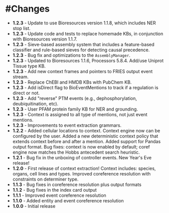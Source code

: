 #Changes
=======
+ **1.2.3** - Update to use Bioresources version 1.1.8, which includes NER stop list.
+ **1.2.3** - Update code and tests to replace homemade KBs, in conjunction with Bioresources version 1.1.7.
+ **1.2.3** - Sieve-based assembly system that includes a feature-based classifier and rule-based sieves for detecting causal precedence.
+ **1.2.3** - Bug fix and optimizations to the `AssemblyManager`.
+ **1.2.3** - Updated to Bioresources 1.1.6, Processors 5.8.4. Add/use Uniprot Tissue type KB.
+ **1.2.3** - Add new context frames and pointers to FRIES output event stream.
+ **1.2.3** - Replace ChEBI and HMDB KBs with PubChem KB.
+ **1.2.3** - Add isDirect flag to BioEventMentions to track if a regulation is direct or not.
+ **1.2.3** - Add "reverse" PTM events (e.g., dephosphorylation, deubiquitination, etc).
+ **1.2.3** - User PFAM protein family KB for NER and grounding.
+ **1.2.3** - Context is assigned to all type of mentions, not just event mentions.
+ **1.2.3** - Improvements to event extraction grammars.
+ **1.2.2** - Added cellular locations to context. Context engine now can be configured by the user. Added a new deterministic context policy that extends context before and after a mention. Added support for Pandas output format. Bug fixes: context is now enabled by default; coref engine now matches the Hobbs antecedent search heuristic.
+ **1.2.1** - Bug fix in the unboxing of controller events. New Year's Eve release!
+ **1.2.0** - First release of context extraction! Context includes: species, organs, cell lines and types. Improved coreference resolution with constraints on determiner type.
+ **1.1.3** - Bug fixes in coreference resolution plus output formats
+ **1.1.2** - Bug fixes in the index card output
+ **1.1.1** - Improved event coreference resolution
+ **1.1.0** - Added entity and event coreference resolution
+ **1.0.0** - Initial release
